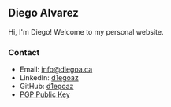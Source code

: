 ## Diego Alvarez


Hi, I'm Diego! Welcome to my personal website.

### Contact

- Email: [info@diegoa.ca](mailto:info@diegoa.ca)
- LinkedIn: [d1egoaz](https://www.linkedin.com/in/d1egoaz/)
- GitHub: [d1egoaz](https://github.com/d1egoaz)
- [PGP Public Key](./pgp-pub-key.html)

